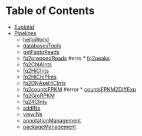 # Table of Contents

* [Euplotid](../README.md)
* [Pipelines](pipelines.md)
    * [helloWorld](helloWorld.md)
    * [databasesTools](databasesTools.md)
    * [getFastqReads](getFastqReads.md)
    * [fq2preppedReads](fq2preppedReads.md)
#erro    * [fq2peaks](fq2peaks.md)
    * [fq2ChIAInts](fq2ChIAInts.md)
    * [fq2HiCInts](fq2HiCInts.md)
    * [fq2HiChIPInts](fq2HiChIPInts.md)
    * [fq2DNAseHiCInts](fq2DNAseHiCInts.md)
    * [fq2countsFPKM](fq2countsFPKM.md)
#error    * [countsFPKM2DiffExp](countsFPKM2DiffExp.md)
    * [fq2GroRPKM](fq2GroRPKM.md)
    * [fq24CInts](fq24CInts.md)
    * [addINs](addINs.md)
    * [viewINs](viewINs.md)
    * [annotationManagement](annotationManagement.md)
    * [packageManagement](packageManagement.md)
